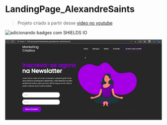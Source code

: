 # LandingPage_AlexandreSaints

> Projeto criado a partir desse [video no youtube](https://www.youtube.com/watch?v=llF6vD-RljE)

![adicionando badges com SHIELDS IO](https://img.shields.io/badge/STATUS-CONCLUÍDO-<COLOR>GREEN)

![Resultado landingpage](Final.gif)
